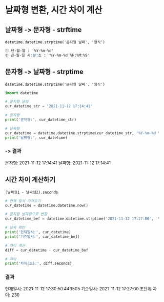 # 날짜형 변환, 시간 차이 계산

## 날짜형 -> 문자형 - strftime
`datetime.datetime.strptime('문자형 날짜', '형식')`
```markdown
① 년-월-일 : '%Y-%m-%d'
② 년-월-일 시:분:초 : '%Y-%m-%d %H:%M:%S'
```

## 문자형 -> 날짜형 - strptime
`datetime.datetime.strptime('문자형 날짜', '형식')`
```python
import datetime

# 문자형 날짜
cur_datetime_str = '2021-11-12 17:14:41'

# 문자형
print('문자형:', cur_datetime_str)

# 날짜형
cur_datetime = datetime.datetime.strptime(cur_datetime_str, '%Y-%m-%d %H:%M:%S')
print('날짜형:', cur_datetime)
```
### -> 결과
문자형: 2021-11-12 17:14:41
날짜형: 2021-11-12 17:14:41

## 시간 차이 계산하기
`(날짜형1 - 날짜형2).seconds`
```python
# 현재 일시 가져오기
cur_datetime = datetime.datetime.now()

# 문자형 날짜형으로 변환
cur_datetime_bef = datetime.datetime.strptime('2021-11-12 17:27:00', '%Y-%m-%d %H:%M:%S')

# 날짜 확인
print('현재일시:', cur_datetime)
print('기준일시:', cur_datetime_bef)

# 차이 계산
diff = cur_datetime - cur_datetime_bef

# 차이
print('차이(초):', diff.seconds)
```
### 결과
현재일시: 2021-11-12 17:30:50.443505
기준일시: 2021-11-12 17:27:00
초단위 차이: 230